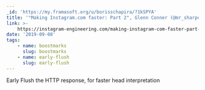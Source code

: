 ```yaml
---
_id: 'https://my.framasoft.org/u/borisschapira/?1kSPYA'
title: '"Making Instagram.com faster: Part 2", Glenn Conner (@mr_sharpoblunto)'
link: >-
    https://instagram-engineering.com/making-instagram-com-faster-part-2-f350c8fba0d4
date: '2019-09-08'
tags:
    - name: boostmarks
      slug: boostmarks
    - name: early-flush
      slug: early-flush
---
```


<div class="markdown"><p>Early Flush the HTTP response, for faster head interpretation
</p></div>
